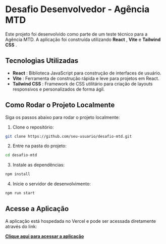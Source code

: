 
# Desafio Desenvolvedor - Agência MTD

Este projeto foi desenvolvido como parte de um teste técnico para a Agência MTD. A aplicação foi construída utilizando  **React** , **Vite** e  **Tailwind CSS** .

## Tecnologias Utilizadas

* **React** : Biblioteca JavaScript para construção de interfaces de usuário.
* **Vite** : Ferramenta de construção rápida e leve para projetos em React.
* **Tailwind CSS** : Framework de CSS utilitário para criação de layouts responsivos e personalizados de forma ágil.

## Como Rodar o Projeto Localmente

Siga os passos abaixo para rodar o projeto localmente:

1. Clone o repositório:
```bash
git clone https://github.com/seu-usuario/desafio-mtd.git
```

2. Entre na pasta do projeto:
```bash
cd desafio-mtd
```

3. Instale as dependências:
```bash
npm install
```

4. Inicie o servidor de desenvolvimento:
```bash
npm run start
```

## Acesse a Aplicação

A aplicação está hospedada no Vercel e pode ser acessada diretamente através do link:

[**Clique aqui para acessar a aplicação**](https://desafio-mtd-pink.vercel.app/)

